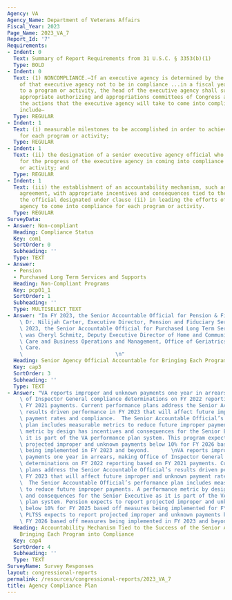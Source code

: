 ```yaml
---
Agency: VA
Agency_Name: Department of Veterans Affairs
Fiscal_Year: 2023
Page_Name: 2023_VA_7
Report_Id: '7'
Requirements:
- Indent: 0
  Text: Summary of Report Requirements from 31 U.S.C. § 3353(b)(1)
  Type: BOLD
- Indent: 0
  Text: (1) NONCOMPLIANCE.—If an executive agency is determined by the Inspector General
    of that executive agency not to be in compliance ...in a fiscal year with respect
    to a program or activity, the head of the executive agency shall submit to the
    appropriate authorizing and appropriations committees of Congress a plan describing
    the actions that the executive agency will take to come into compliance. The plan...shall
    include—
  Type: REGULAR
- Indent: 1
  Text: (i) measurable milestones to be accomplished in order to achieve compliance
    for each program or activity;
  Type: REGULAR
- Indent: 1
  Text: (ii) the designation of a senior executive agency official who shall be accountable
    for the progress of the executive agency in coming into compliance for each program
    or activity; and
  Type: REGULAR
- Indent: 1
  Text: (iii) the establishment of an accountability mechanism, such as a performance
    agreement, with appropriate incentives and consequences tied to the success of
    the official designated under clause (ii) in leading the efforts of the executive
    agency to come into compliance for each program or activity.
  Type: REGULAR
SurveyData:
- Answer: Non-compliant
  Heading: Compliance Status
  Key: com1
  SortOrder: 0
  Subheading: ''
  Type: TEXT
- Answer:
  - Pension
  - Purchased Long Term Services and Supports
  Heading: Non-Compliant Programs
  Key: pcp01_1
  SortOrder: 1
  Subheading: ''
  Type: MULTISELECT_TEXT
- Answer: "In FY 2023, the Senior Accountable Official for Pension & Fiduciary was\
    \ Dr. Nilijah Carter, Executive Director, Pension and Fiduciary Service. In FY\
    \ 2023, the Senior Accountable Official for Purchased Long Term Services and Supports\
    \ was Cheryl Schmitz, Deputy Executive Director of Home and Community Based Purchase\
    \ Care and Business Operations and Management, Office of Geriatrics and Extended\
    \ Care.                                                                      \
    \                              \n"
  Heading: Senior Agency Official Accountable for Bringing Each Program into Compliance
  Key: cap3
  SortOrder: 3
  Subheading: ''
  Type: TEXT
- Answer: "VA reports improper and unknown payments one year in arrears, making Office\
    \ of Inspector General compliance determinations on FY 2022 reporting based on\
    \ FY 2021 payments. Current performance plans address the Senior Accountable Official’s\
    \ results driven performance in FY 2023 that will affect future improper and unknown\
    \ payment rates and compliance.  The Senior Accountable Official’s performance\
    \ plan includes measurable metrics to reduce future improper payments. A performance\
    \ metric by design has incentives and consequences for the Senior Executive as\
    \ it is part of the VA performance plan system. This program expects to report\
    \ projected improper and unknown payments below 10% for FY 2026 based off measures\
    \ being implemented in FY 2023 and beyond.       \nVA reports improper and unknown\
    \ payments one year in arrears, making Office of Inspector General compliance\
    \ determinations on FY 2022 reporting based on FY 2021 payments. Current performance\
    \ plans address the Senior Accountable Official’s results driven performance in\
    \ FY 2023 that will affect future improper and unknown payment rates and compliance.\
    \  The Senior Accountable Official’s performance plan includes measurable metrics\
    \ to reduce future improper payments. A performance metric by design has incentives\
    \ and consequences for the Senior Executive as it is part of the VA performance\
    \ plan system. Pension expects to report projected improper and unknown payments\
    \ below 10% for FY 2025 based off measures being implemented for FY 2023 and beyond.\
    \ PLTSS expects to report projected improper and unknown payments below 10% for\
    \ FY 2026 based off measures being implemented in FY 2023 and beyond."
  Heading: Accountability Mechanism Tied to the Success of the Senior Agency Official
    Bringing Each Program into Compliance
  Key: cap4
  SortOrder: 4
  Subheading: ''
  Type: TEXT
SurveyName: Survey Responses
layout: congressional-reports
permalink: /resources/congressional-reports/2023_VA_7
title: Agency Compliance Plan
---
```

